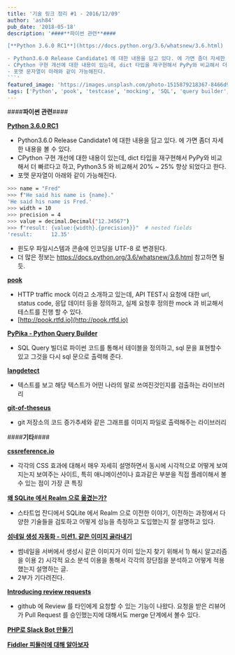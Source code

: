 ```yaml
---
title: '기술 링크 정리 #1 - 2016/12/09'
author: 'ash84'
pub_date: '2018-05-18'
description: '####**파이썬 관련**####

[**Python 3.6.0 RC1**](https://docs.python.org/3.6/whatsnew/3.6.html)

- Python3.6.0 Release Candidate1 에 대한 내용을 담고 있다. 에 가면 좀더 자세한 내용을 볼 수 있다. 
- CPython 구현 개선에 대한 내용이 있는데, dict 타입을 재구현해서 PyPy와 비교해서 더 빠르다고 하고, Python3.5 와 비교해서 20% ~ 25% 향상 되었다고 한다. 
- 포맷 문자열이 아래와 같이 가능해진다. 
```'
featured_image: 'https://images.unsplash.com/photo-1515879218367-8466d910aaa4?ixlib=rb-0.3.5&ixid=eyJhcHBfaWQiOjEyMDd9&s=575755492ef51726cb066f422908b9d7&auto=format&fit=crop&w=1349&q=80'
tags: ['Python', 'pook', 'testcase', 'mocking', 'SQL', 'query builder', 'Git', 'css', 'sqlite3', 'Realm', 'github', 'slack bot', 'fildder', 'tech-links']
---
```



####**파이썬 관련**####

[**Python 3.6.0 RC1**](https://docs.python.org/3.6/whatsnew/3.6.html)

- Python3.6.0 Release Candidate1 에 대한 내용을 담고 있다. 에 가면 좀더 자세한 내용을 볼 수 있다. 
- CPython 구현 개선에 대한 내용이 있는데, dict 타입을 재구현해서 PyPy와 비교해서 더 빠르다고 하고, Python3.5 와 비교해서 20% ~ 25% 향상 되었다고 한다. 
- 포맷 문자열이 아래와 같이 가능해진다. 
```bash
>>> name = "Fred"
>>> f"He said his name is {name}."
'He said his name is Fred.'
>>> width = 10
>>> precision = 4
>>> value = decimal.Decimal("12.34567")
>>> f"result: {value:{width}.{precision}}"  # nested fields
'result:      12.35'
```
- 윈도우 파일시스템과 콘솔에 인코딩을 UTF-8 로 변경된다. 
- 더 많은 정보는 https://docs.python.org/3.6/whatsnew/3.6.html 참고하면 될듯. 

[**pook**](https://github.com/h2non/pook)

- HTTP traffic mock 이라고 소개하고 있는데, API TEST시 요청에 대한 url, status code, 응답 데이터 등을 정의하고, 실제 요청후 정의한 mock 과 비교해서 테스트를 진행 할 수 있다. 
- [http://pook.rtfd.io](http://pook.rtfd.io)

[**PyPika - Python Query Builder**](https://github.com/kayak/pypika)

- SQL Query 빌더로 파이썬 코드를 통해서 테이블을 정의하고, sql 문을 표현할수 있고 그것을 다시 sql 문으로 출력해 준다. 

[**langdetect**](https://github.com/Mimino666/langdetect)

- 텍스트를 보고 해당 텍스트가 어떤 나라의 말로 쓰여진것인지를 검출하는 라이브러리

[**git-of-theseus**](https://github.com/erikbern/git-of-theseus)

- git 저장소의 코드 증가추세와 같은 그래프를 이미지 파일로 출력해주는 라이브러리 




####**기타**####

[**cssreference.io**](http://cssreference.io)

- 각각의 CSS 효과에 대해서 매우 자세히 설명하면서 동시에 시각적으로 어떻게 보여지는지 보여주는 사이트, 특히 애니메이션이나 효과같은 부분을 직접 플레이해서 볼수 있는 점이 가장 큰 특징 
 
[**왜 SQLite 에서 Realm 으로 옮겼는가?**](http://tosslab.github.io/android/2016/12/04/why-moves-to-realm.html)

- 스타트업 잔디에서 SQLite 에서 Realm 으로 이전한 이야기, 이전하는 과정에서 다양한 기술들을 검토하고 어떻게 성능을 측정하고 도입했는지 잘 설명하고 있다. 

[**섬네일 생성 자동화 - 미션1. 같은 이미지 골라내기**](http://tmondev.blog.me/220880239580)

- 썸네일을 서버에서 생성시 같은 이미지가 이미 있는지 찾기 위해서 1) 해시 알고리즘을 이용 2) 시각적 요소 분석 이용을 통해서 각각의 장단점을 분석하고 어떻게 적용했는지 설명하는 글. 
- 2부가 기다려진다. 


[**Introducing review requests**](https://github.com/blog/2291-introducing-review-requests)

- github 에 Review 를 타인에게 요청할 수 있는 기능이 나왔다. 요청을 받은 리뷰어가 Pull Request 를 승인했는지에 대해서도 merge 단계에서 볼수 있다.  


[**PHP로 Slack Bot 만들기**](http://www.slideshare.net/wan2land/php-slack-bot)

[**Fiddler 피들러에 대해 알아보자**](http://www.slideshare.net/ssuser67b08e/fiddler-69918175)




